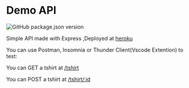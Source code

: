 # Demo API

![GitHub package.json version](https://img.shields.io/github/package-json/v/modiaditya14/tshirtapi?style=plastic)

Simple API made with Express
,Deployed at [heroku](https://tshirtapi.herokuapp.com/)

You can use Postman, Insomnia or Thunder Client(Vscode Extention) to test:

You can GET a tshirt at [/tshirt](https://tshirtapi.herokuapp.com/tshirt)

You can POST a tshirt at [/tshirt/:id](https://tshirtapi.herokuapp.com/tshirt/:id)

